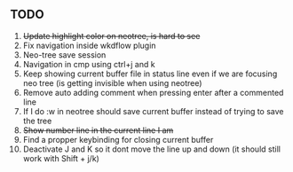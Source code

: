 ## TODO

1) ~~Update highlight color on neotree, is hard to see~~
2) Fix navigation inside wkdflow plugin
3) Neo-tree save session
4) Navigation in cmp using ctrl+j and k
5) Keep showing current buffer file in status line even if we are focusing neo tree (is getting invisible when using neotree)
6) Remove auto adding comment when pressing enter after a commented line
7) If I do :w in neotree should save current buffer instead of trying to save the tree
8) ~~Show number line in the current line I am~~
9) Find a propper keybinding for closing current buffer
10) Deactivate J and K so it dont move the line up and down (it should still work with Shift + j/k)
